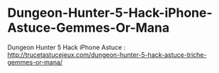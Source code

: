 # Dungeon-Hunter-5-Hack-iPhone-Astuce-Gemmes-Or-Mana
Dungeon Hunter 5 Hack iPhone Astuce : http://trucetastucejeux.com/dungeon-hunter-5-hack-astuce-triche-gemmes-or-mana/
